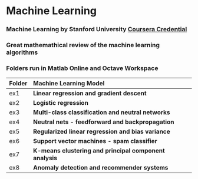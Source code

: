 # Machine Learning

### Machine Learning by Stanford University [Coursera Credential](https://www.coursera.org/account/accomplishments/certificate/KEMQQYD2WV2R) 

### Great mathemathical review of the machine learning algorithms

### Folders run in Matlab Online and Octave Workspace

| Folder  	| Machine Learning Model  	|
|---	|:---	|
| ex1  	| **Linear regression and gradient descent**  	|
| ex2  	| **Logistic regression**  	|
| ex3  	| **Multi-class classification and neutral networks**  	|
| ex4  	| **Neutral nets - feedforward and backpropagation**  	|
| ex5  	| **Regularized linear regression and bias variance**  	|
| ex6  	| **Support vector machines - spam classifier**  	|
| ex7  	| **K-means clustering and principal component analysis**  	|
| ex8  	| **Anomaly detection and recommender systems**  	|
